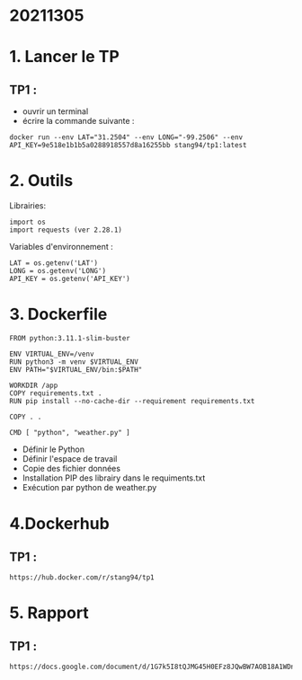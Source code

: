 # 20211305

# 1. Lancer le TP

## TP1 :
- ouvrir un terminal
- écrire la commande suivante :
```
docker run --env LAT="31.2504" --env LONG="-99.2506" --env API_KEY=9e518e1b1b5a0288918557d8a16255bb stang94/tp1:latest
```

# 2. Outils
Librairies:
```
import os
import requests (ver 2.28.1)
```

Variables d'environnement :
```
LAT = os.getenv('LAT')
LONG = os.getenv('LONG')
API_KEY = os.getenv('API_KEY')
```

# 3. Dockerfile
```
FROM python:3.11.1-slim-buster

ENV VIRTUAL_ENV=/venv
RUN python3 -m venv $VIRTUAL_ENV
ENV PATH="$VIRTUAL_ENV/bin:$PATH"

WORKDIR /app
COPY requirements.txt .
RUN pip install --no-cache-dir --requirement requirements.txt

COPY . .

CMD [ "python", "weather.py" ]
```
- Définir le Python
- Définir l'espace de travail
- Copie des fichier données
- Installation PIP des librairy dans le requiments.txt
- Exécution par python de weather.py

# 4.Dockerhub
## TP1 :
```
https://hub.docker.com/r/stang94/tp1
```

# 5. Rapport
## TP1 :
```
https://docs.google.com/document/d/1G7k5I8tQJMG45H0EFz8JQwBW7AOB18A1WDniFVgOajM/edit#
```